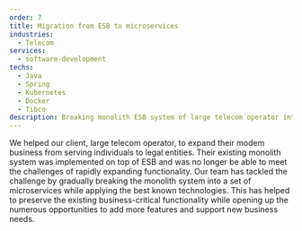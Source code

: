 ```yaml
---
order: 7
title: Migration from ESB to microservices
industries:
  - Telecom
services:
  - software-development
techs:
  - Java
  - Spring
  - Kubernetes
  - Docker
  - Tibco
description: Breaking monolith ESB system of large telecom operator into microservices.
---
```

We helped our client, large telecom operator, to expand their modem business from serving individuals to legal entities.
Their existing monolith system was implemented on top of ESB and was no longer be able to meet the challenges of rapidly expanding functionality.
Our team has tackled the challenge by gradually breaking the monolith system into a set of microservices while applying the best known technologies.
This has helped to preserve the existing business-critical functionality while opening up the numerous opportunities to add more features and support new business needs.
